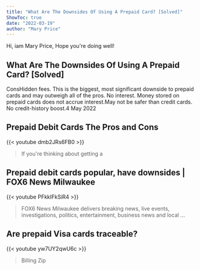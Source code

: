 ```yaml
---
title: "What Are The Downsides Of Using A Prepaid Card? [Solved]"
ShowToc: true 
date: "2022-03-19"
author: "Mary Price" 
---
```


Hi, iam Mary Price, Hope you're doing well!
## What Are The Downsides Of Using A Prepaid Card? [Solved]
 ConsHidden fees. This is the biggest, most significant downside to prepaid cards and may outweigh all of the pros. 
 No interest. Money stored on prepaid cards does not accrue interest.May not be safer than credit cards. 
 No credit-history boost.4 May 2022

## Prepaid Debit Cards The Pros and Cons
{{< youtube dmb2JRs6FB0 >}}
>If you're thinking about getting a 

## Prepaid debit cards popular, have downsides | FOX6 News Milwaukee
{{< youtube PFkkIFkSiR4 >}}
>FOX6 News Milwaukee delivers breaking news, live events, investigations, politics, entertainment, business news and local ...

## Are prepaid Visa cards traceable?
{{< youtube yw7UY2qwU6c >}}
>Billing Zip 

